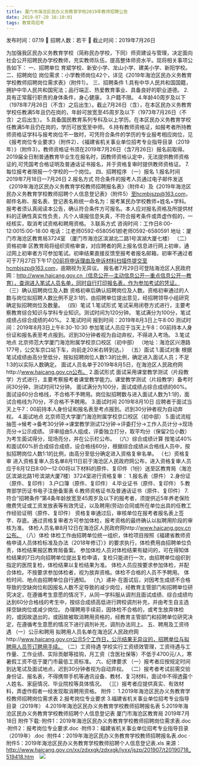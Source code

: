 ```yaml
---
title: 厦门市海沧区民办义务教育学校2019年教师招聘公告
date: 2019-07-20 16:10:01
tags: 教育局招考
---
```

发布时间：07.19   🌟   招聘人数：若干   🌈   截止时间：2019年7月26日
<!-- more -->
为加强我区民办义务教育学校（简称民办学校，下同）师资建设与管理，决定面向社会公开招聘民办学校教师，充实教师队伍，提高整体师资水平。现将相关事项公告如下：
一、招聘单位
育斌学校、新安小学、龙山小学、建美小学、新阳学校。
二、招聘岗位
岗位需求：小学教师岗位42个，详见《2019年海沧区民办义务教育学校教师招聘岗位需求表》（附件1）。
三、招聘条件
1.具有中华人民共和国国籍，拥护中华人民共和国宪法；品行端正、热爱教育事业、具备良好的职业道德。
2.具有正常履行职责的身体条件，身心健康。
3.户籍不限。
4.年龄40周岁及以下（1978年7月26日（不含）之后出生）。截止7月26日（含），在本区民办义务教育学校任教满5年且仍在岗的，年龄可放宽至45周岁及以下（1973年7月26日（不含）之后出生）。
5.具备国民教育系列专科及以上学历。在本区民办义务教育学校任教满5年且仍在岗的，学历可放宽至中师。
6.持有教师资格证，如报考者所持教师资格证学科与报考岗位不一致时，可凭符合条件的学历的专业报考相应岗位，见《报考岗位专业要求》（附件2）、《福建省机关事业单位招考专业指导目录（2019年）》（附件3）。教师资格证书须在2019年7月26日（含7月26日）报名前取得。
2019届全日制普通教育毕业生在报名时，因教师资格认定中，无法提供教师资格证的,可凭国考合格证明及普通话证书报名，并于资格复审时提供教师资格证。
7.每位报考者限报一个学校的一个岗位。
四、招聘程序
（一）报名
1.报名时间
2019年7月18日—7月26日
2.报名方式
符合条件的报考人员通过电子邮件发送《2019年海沧区民办义务教育学校教师招聘报名表》（附件4）及《2019年海沧区民办义务教育学校教师招聘个人信息登记表》（附件5）至hcmbjszp@163.com，邮件名称、报名表、登记表名称统一命名为：报考某民办学校教师+姓名+学科。
报考者须认真阅读本公告，确认符合条件方可报名。本人应对报名资格及所提供材料的正确性真实性负责，凡个人填报信息失真，不符合报考条件或弄虚作假的，一经核实，取消考试资格和聘用资格。
3.联系方式
咨询时间：工作日8:00-12:0015:00-18:00
电话：江老师0592-6580561颜老师0592-6580591
地址：厦门市海沧区教育局3724室
（厦门市海沧区滨湖北二路1号滨湖大厦七楼）
（二）资格初审
区教育局将组织资格审查，对应聘者的网上报名信息进行网上初审，通过网上初审者方可参加笔试。初审结果直接反馈至报考者报名邮箱，初审不通过者可于7月27日下午17:00前将申诉理由及申诉材料扫描件提交至hcmbjszp@163.com，逾期视为无异议。
报名者7月29日可登陆海沧区人民政府网：http://www.haicang.gov.cn（信息公开—主动信息公开—重点信息公开—教育），查询进入笔试人员名单，同时自行打印报名表，作为参加考试的凭证。
（三）确认招聘岗位及人数
资格初审后确认招聘岗位及人数。资格初审通过的人数与岗位拟招聘人数比例不足3:1的，由招聘单位提出意见，经招聘领导小组研究确定拟招聘岗位及数量。
（四）笔试
1.笔试形式
笔试采用闭卷方式进行，主要考察教育综合知识与学科专业知识。测试时间为120分钟。
笔试满分为100分，笔试成绩占综合成绩的40%。
2.笔试时间
报到时间：2019年8月3日上午8:00
测试时间：2019年8月3日上午8:30-10:30
参加笔试人员应于当天上午8：00前持本人身份证和报名表至考点报到。迟到30分钟者视为自动弃权，不得进入考场。
3.笔试地点
北京师范大学厦门海沧附属学校京口校区（初中部）
（地址：海沧区兴港路177号，公交车京口站下车，向前走20米右转到达。）
（五）面试
1.面试对象
根据笔试成绩由高分至低分，按拟招聘岗位人数1:3的比例，确定进入面试人员；不足1:3的以实际人数确定。
面试人员名单于2019年8月5日，在海沧区人民政府网http://www.haicang.gov.cn公布。
2.面试形式
面试采用课堂教学测试（片段教学）方式进行，主要考察报考者课堂教学能力。课堂教学测试（片段教学）备考时间30分钟，测试时间12分钟。
面试满分为100分，面试成绩占综合成绩的60%。面试设60分合格线，不合格不予聘用。岗位拟招聘数与进入面试人数为1:1的，面试合格线为70分，不合格不予聘用。
3.面试时间
2019年8月10日
应聘者于面试当天上午7：00前持本人身份证和报名表至考点报到。迟到30分钟者视为自动弃权。
4.面试地点
北京师范大学厦门海沧附属学校京口校区（初中部）
5.面试流程
抽签→候考→备考30分钟→课堂教学测试12分钟→评委打分→工作人员计分→现场亮分→公示成绩。
评审组由5人组成，评委独立打分，取平均分（保留2位小数）为考生面试得分，现场亮分，并在公示栏公布。
（六）综合成绩计算
按笔试40%和面试60%折合成综合成绩，设合格线60分，根据综合成绩从合格线人员中，按拟招聘岗位人数1:1的比例，由高分至低分确定进入资格复审名单。
（七）资格复审
进入资格复审人员名单8月11日前于海沧区人民政府网公布，进入资格复审人员应于8月12日8:00—12:00将以下材料的原件、复印件（1份）送至区教育局（海沧区滨湖北路1号滨湖大厦7楼）3724室进行资格复审：
1.报名表（原件）
2.身份证（原件、复印件）
3.户口簿（原件、复印件）
4.毕业证书（原件、复印件）
5.教育部学历证书电子注册备案表
6.教师资格证书及普通话证书（原件、复印件）
7.符合“招聘条件”第4条年龄放宽至45周岁及以下的报考者，须提供近5年养老保险缴费凭证或工资发放表等有效凭证，以及聘用(劳动)合同或所在单位出具的任教工作经验证明（原件、复印件）
资格复审通过后，审核单位在报考者报名表上签字、存底。通过资格复审者方可参加体检，报考资格的最终确认以拟聘用阶段的审核为准。
体检人员名单8月12日在海沧区人民政府网http://www.haicang.gov.cn公布。
（八）体检
体检工作由招聘单位统一组织，体检项目按照《福建省教师资格申请人员体检标准及办法（2018年修订）》的要求执行，体检费用由招聘单位负责，体检结果报区教育局备案。
参加体检人员对体检结果有疑问的，可在得知体检结果的7日内向招聘单位提出复检申请，复检只能进行一次，由招聘单位组织到指定的医院复检，体检结果以复检结果为准。
体检人员应按要求参加体检，并配合体检。不按要求参加体检者，视为放弃资格。体检不合格的人员不予聘用。
体检时间、地点由招聘单位自行通知。
（九）递补
在面试后，对因考生成绩不合格导致的空缺岗位和因报名人数不足导致的减少岗位，经教育主管部门和招聘单位研究决定，在遵循考生意愿的情况下，从同一学科服从调剂且面试成绩、综合成绩均达到60分合格线的考生中，按综合成绩高低进行跨校调剂补充，并由考生自主选择空缺岗位或减少岗位。
办理聘用手续前，因体检不合格的，或考生放弃体检的，或因故退出的，或因故被取消聘用资格的，经教育主管部门和招聘单位研究决定，在遵循考生意愿的情况下进行调剂补充，调剂办法同上。
五、聘用及工资待遇
（一）公示和聘用
拟聘用人员名单在海沧区人民政府网http://www.haicang.gov.cn公示5个工作日，公示结果无异议的，招聘单位与拟聘用人员签订聘用手续。
（二）工资待遇
学校实行工资绩效管理，工资待遇与工作量、工作业绩、实际贡献等挂钩，月工资（含医社保等）不低于4700元/人，寒暑假工资不低于厦门市最低工资标准。
六、纪律要求
（一）报考者应按规定时间到达笔试及面试地点，迟到30分钟者视为自动弃权。
（二）报考者考试前需交验身份证、报名表，不得携带手机等通讯设备、教材、复习材料，面试中不得透露个人姓名、家庭情况、毕业院校等具体情况。
（三）报考者应提供真实、有效材料，弄虚作假者一经发现取消聘用资格。
附件：
1.2019年海沧区民办义务教育学校教师招聘岗位需求表
2.报考岗位专业要求
3.福建省机关事业单位招考专业指导目录（2019年）
4.2019年海沧区民办义务教育学校教师招聘报名表
5.2019年海沧区民办义务教育学校教师招聘个人信息登记表
厦门市海沧区教育局
2019年7月18日
附件下载:·附件1：2019年海沧区民办义务教育学校教师招聘岗位需求表.doc
·附件2：报考岗位专业要求.doc
·附件3：福建省机关事业单位招考专业指导目录（2019年）.doc
·附件4：2019年海沧区民办义务教育学校教师招聘报名表.doc
·附件5：2019年海沧区民办义务教育学校教师招聘个人信息登记表.xls
来源：
http://www.haicang.gov.cn/xx/zdxxgk/zdxxgk/jyxx/jszp/201907/t20190718_519418.htm
 
 ![](https://cdn.weiweiblog.cn/20181015134814.png)